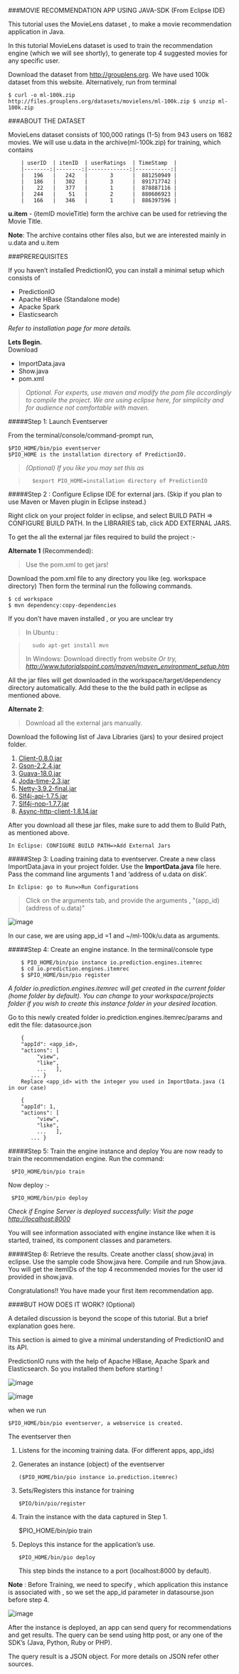 ###MOVIE RECOMMENDATION APP USING JAVA-SDK (From Eclipse IDE)

This tutorial uses the MovieLens dataset , to make a movie recommendation application in Java.

In this tutorial MovieLens dataset is used to train the recommendation engine (which we will see shortly), to generate top 4 suggested movies for any specific user.

Download the dataset from http://grouplens.org. We have used 100k dataset from this website. Alternatively, run from terminal

	$ curl -o ml-100k.zip http://files.grouplens.org/datasets/movielens/ml-100k.zip $ unzip ml-100k.zip


###ABOUT THE DATASET

MovieLens dataset consists of 100,000 ratings (1-5) from 943 users on 1682 movies.
We will use u.data in the archive(ml-100k.zip) for training, which contains


		| userID  | itenID  | userRatings  | TimeStamp  |    
		|--------:|--------:|-------------:|-----------:|    
		|   196   |   242   |       3      |  881250949 |  
		|   186   |   302   |       3      |  891717742 |  
		|    22   |   377   |       1      |  878887116 |  
		|   244   |    51   |       2      |  880606923 |  
		|   166   |   346   |       1      |  886397596 |  





**u.item**  - (itemID    movieTitle) form the archive can be used for retrieving the Movie Title.

**Note**: The archive contains other files also, but we are interested mainly in u.data and u.item


###PREREQUISITES

If you haven’t installed PredictionIO, you can install a minimal setup which consists of 

 * PredictionIO
 * Apache HBase (Standalone mode)
 * Apacke Spark
 * Elasticsearch

_Refer to installation page for more details._


**Lets Begin.**  
Download

 * ImportData.java
 * Show.java
 * pom.xml

>_Optional. For experts, use maven and modify the pom file accordingly to compile the project. We are using eclipse here, for simplicity and for audience not comfortable with maven._

#####Step 1: Launch Eventserver

From the terminal/console/command-prompt run, 

	$PIO_HOME/bin/pio eventserver
	$PIO_HOME is the installation directory of PredictionIO.

>_(Optional) If you like you may set this as_  

>		$export PIO_HOME=installation directory of PredictionIO


#####Step 2 : Configure Eclipse IDE for external jars. (Skip if you plan to use Maven or Maven plugin in Eclipse instead.)

Right click on your project folder in eclipse, and select BUILD PATH => CONFIGURE BUILD PATH. In the LIBRARIES tab, click ADD EXTERNAL JARS.

To get the all the external jar files required to build the project :-

**Alternate 1** (Recommended):
>Use the pom.xml to get jars!

Download the pom.xml file to any directory you like (eg. workspace directory)
Then form the terminal run the following commands.

	$ cd workspace
	$ mvn dependency:copy-dependencies

If you don’t have maven installed , or you are unclear try

>	In Ubuntu :

>		sudo apt-get install mvn  
>	In Windows: Download directly from website 
_Or try, http://www.tutorialspoint.com/maven/maven_environment_setup.htm_

All the jar files will get downloaded in the workspace/target/dependency directory automatically. Add these to the the build path in eclipse as mentioned above.



**Alternate 2**:  
>Download all the external jars manually.  

Download the following list of Java Libraries (jars) to your desired project folder.


1. [Client-0.8.0.jar](https://oss.sonatype.org/content/repositories/releases/io/prediction/client/0.8.0/)  
2. [Gson-2.2.4.jar](http://code.google.com/p/google-gson/)  
3. [Guava-18.0.jar](http://repository.opencastproject.org/nexus/content/repositories/public/com/google/guava/guava/18.0/)  
4. [Joda-time-2.3.jar](https://oss.sonatype.org/content/repositories/releases/joda-time/joda-time/2.3/)  
5. [Netty-3.9.2-final.jar](http://repo1.maven.org/maven2/io/netty/netty/3.9.2.Final/)  
6. [Slf4j-api-1.7.5.jar](http://mvnrepository.com/artifact/org.slf4j/slf4j-api/1.7.5)  
7. [Slf4j-nop-1.7.7.jar](http://repo1.maven.org/maven2/org/slf4j/slf4j-nop/1.7.7/)   
8. [Async-http-client-1.8.14.jar](https://oss.sonatype.org/content/repositories/releases/com/ning/async-http-client/1.8.14/)  


After you download all these jar files, make sure to add them to Build Path, as mentioned above.
	
	In Eclipse: CONFIGURE BUILD PATH=>Add External Jars

#####Step 3: Loading training data to eventserver.
Create a new class ImportData.java in your project folder.   Use the **ImportData.java** file here.
Pass the command line arguments 1 and ‘address of u.data on disk’. 

	In Eclipse: go to Run=>Run Configurations

>	Click on the arguments tab, and provide the arguments , "(app_id)(address of u.data)"

![image](https://raw.githubusercontent.com/abhishekambastha/PredictionIO-Java/master/MovieLens/images/arguments.png)

In our case, we are using app_id =1 and ~/ml-100k/u.data as arguments.  

#####Step 4: Create an engine instance.
In the terminal/console type 

		$ PIO_HOME/bin/pio instance io.prediction.engines.itemrec 
		$ cd io.prediction.engines.itemrec 
		$ $PIO_HOME/bin/pio register

_A folder io.prediction.engines.itemrec will get created in the current folder (home folder by default). 
You can change to your workspace/projects folder if you wish to create this instance folder in your desired location._

Go to this newly created folder io.prediction.engines.itemrec/params and edit the file: datasource.json

		{   
		"appId": <app_id>,   
		"actions": [
		     "view",
		     "like",
		     ...   ],
		   ... }
		Replace <app_id> with the integer you used in ImportData.java (1 in our case)

		{   
		"appId": 1,   
		"actions": [
		     "view",
		     "like",
		     ...   ],
		   ... }


#####Step 5: Train the engine instance and deploy
You are now ready to train the recommendation engine. Run the command:

	 $PIO_HOME/bin/pio train
Now deploy :-

	 $PIO_HOME/bin/pio deploy

_Check if Engine Server is deployed successfully:
Visit the page [http://localhost:8000](http://localhost:8000)_

You will see information associated with engine instance like when it is started, trained, its component classes and parameters.

#####Step 6: Retrieve the results.
Create another class( show.java) in eclipse. Use the sample code Show.java here.
Compile and run Show.java. You will get the itemIDs of the top 4 recommended movies for the user id provided in show.java.

Congratulations!! You have made your first item recommendation app.  


  

####BUT HOW DOES IT WORK? (Optional)

A detailed discussion is beyond the scope of this tutorial. But a brief explanation goes here.

This section is aimed to give a minimal understanding of PredictionIO and its API.

PredictionIO runs with the help of Apache HBase, Apache Spark and Elasticsearch. So you installed them before starting !

![image](https://raw.githubusercontent.com/abhishekambastha/PredictionIO-Java/master/MovieLens/images/pIOsetup.png)

 
![image](https://raw.githubusercontent.com/abhishekambastha/PredictionIO-Java/master/MovieLens/images/pIOrunning.png)
	

when we run 

	$PIO_HOME/bin/pio eventserver, a webservice is created.
 
The eventserver then

1.	Listens for the incoming training data. (For different apps, app_ids)
2.	Generates an instance (object) of the eventserver

		($PIO_HOME/bin/pio instance io.prediction.itemrec)
3.	Sets/Registers this instance for training 

		$PIO/bin/pio/register
4.	 Train the instance with the data captured in Step 1. 

		$PIO_HOME/bin/pio train
5.	Deploys this instance for the application’s use. 

		$PIO_HOME/bin/pio deploy
	This step binds the instance to a port (localhost:8000 by default).

**Note** : Before Training, we need to specify , which application this instance is associated with , so we set the app_id parameter in datasourse.json before step 4.

![image](https://raw.githubusercontent.com/abhishekambastha/PredictionIO-Java/master/MovieLens/images/instance.png)
 
After the instance is deployed, an app can send query for recommendations and get results. The query can be send using http post, or any one of the SDK’s (Java, Python, Ruby or PHP).

The query result is a JSON object. For more details on JSON refer other sources.


